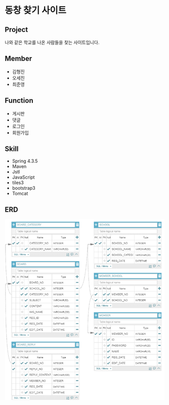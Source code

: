 동창 찾기 사이트 
=============

Project
-------------
나와 같은 학교를 나온 사람들을 찾는 사이트입니다.

Member
-------------
* 김형진
* 오세진
* 최준영

Function
-------------
* 게시판
* 댓글
* 로그인
* 회원가입

Skill
-------------
* Spring 4.3.5
* Maven
* Jstl
* JavaScript
* tiles3
* bootstrap3
* Tomcat

ERD
-------------
![erd](./image/erd.png)